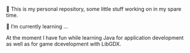 💬 This is my personal repository, some little stuff working on in my spare time.

🌱 I’m currently learning ...

  At the moment I have fun while learning Java for application development as well as for game dcevelopment with LibGDX.
